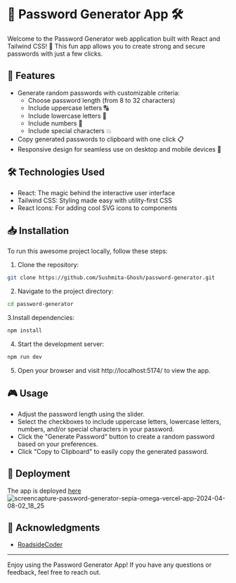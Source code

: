 # 🌟 Password Generator App 🛠️
Welcome to the Password Generator web application built with React and Tailwind CSS! 🔐 This fun app allows you to create strong and secure passwords with just a few clicks.


## 🚀 Features
- Generate random passwords with customizable criteria:
  - Choose password length (from 8 to 32 characters)
  - Include uppercase letters 🔠
  - Include lowercase letters 🔡
  - Include numbers 🔢
  - Include special characters 💥
- Copy generated passwords to clipboard with one click 📋
- Responsive design for seamless use on desktop and mobile devices 📱

## 🛠️ Technologies Used
* React: The magic behind the interactive user interface
* Tailwind CSS: Styling made easy with utility-first CSS
* React Icons: For adding cool SVG icons to components

## 📥 Installation
To run this awesome project locally, follow these steps:
1. Clone the repository:


```bash
git clone https://github.com/Sushmita-Ghosh/password-generator.git
```

2. Navigate to the project directory:

```bash
cd password-generator
```

3.Install dependencies:

```bash
npm install
```

4. Start the development server:

```bash
npm run dev
```

5. Open your browser and visit http://localhost:5174/ to view the app.

## 🎮 Usage

- Adjust the password length using the slider.
- Select the checkboxes to include uppercase letters, lowercase letters, numbers, and/or special characters in your password.
- Click the "Generate Password" button to create a random password based on your preferences.
- Click "Copy to Clipboard" to easily copy the generated password.
  
## 🚀 Deployment
The app is deployed [here](https://password-generator-sepia-omega.vercel.app/)
![screencapture-password-generator-sepia-omega-vercel-app-2024-04-08-02_18_25](https://github.com/Sushmita-Ghosh/password-generator/assets/82622059/c3101f09-279f-45ad-9368-a77bb69e0f90)


## 🙌 Acknowledgments
- [RoadsideCoder](https://www.youtube.com/watch?v=u9-x0sG-WQc&t=47s)

---
Enjoy using the Password Generator App! If you have any questions or feedback, feel free to reach out.
